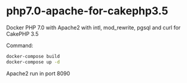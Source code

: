 # php7.0-apache-for-cakephp3.5
Docker PHP 7.0 with Apache2 with intl, mod_rewrite, pgsql and curl for CakePHP 3.5

Command:

```bash
docker-compose build
docker-compose up -d
```

Apache2 run in port 8090